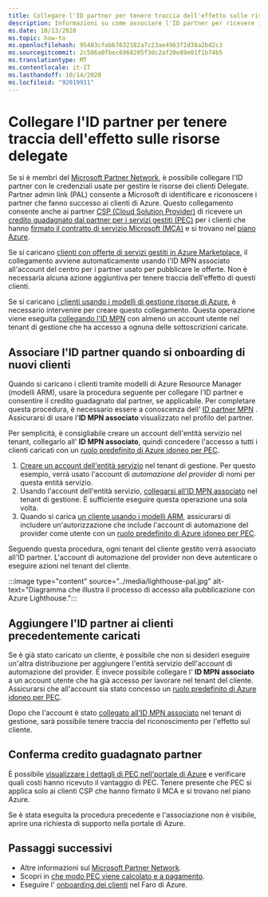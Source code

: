 ```yaml
---
title: Collegare l'ID partner per tenere traccia dell'effetto sulle risorse delegate
description: Informazioni su come associare l'ID partner per ricevere il credito guadagnato dal partner (PEC) sulle risorse dei clienti gestite tramite Azure Lighthouse.
ms.date: 10/13/2020
ms.topic: how-to
ms.openlocfilehash: 95483cfabb7632182a7c23ae4963f2d38a2bd2c3
ms.sourcegitcommit: 2c586a0fbec6968205f3dc2af20e89e01f1b74b5
ms.translationtype: MT
ms.contentlocale: it-IT
ms.lasthandoff: 10/14/2020
ms.locfileid: "92019911"
---
```

# <a name="link-your-partner-id-to-track-your-impact-on-delegated-resources"></a>Collegare l'ID partner per tenere traccia dell'effetto sulle risorse delegate 

Se si è membri del [Microsoft Partner Network](https://partner.microsoft.com/), è possibile collegare l'ID partner con le credenziali usate per gestire le risorse dei clienti Delegate. Partner admin link (PAL) consente a Microsoft di identificare e riconoscere i partner che fanno successo ai clienti di Azure. Questo collegamento consente anche ai partner [CSP (Cloud Solution Provider)](/partner-center/csp-overview) di ricevere un [credito guadagnato dal partner per i servizi gestiti (PEC)](/partner-center/partner-earned-credit) per i clienti che hanno [firmato il contratto di servizio Microsoft (MCA)](/partner-center/confirm-customer-agreement) e si trovano nel [piano Azure](/partner-center/azure-plan-get-started).

Se si caricano [clienti con offerte di servizi gestiti in Azure Marketplace](publish-managed-services-offers.md), il collegamento avviene automaticamente usando l'ID MPN associato all'account del centro per i partner usato per pubblicare le offerte. Non è necessaria alcuna azione aggiuntiva per tenere traccia dell'effetto di questi clienti.

Se si caricano [i clienti usando i modelli di gestione risorse di Azure](onboard-customer.md), è necessario intervenire per creare questo collegamento. Questa operazione viene eseguita [collegando l'ID MPN](../../cost-management-billing/manage/link-partner-id.md) con almeno un account utente nel tenant di gestione che ha accesso a ognuna delle sottoscrizioni caricate.

## <a name="associate-your-partner-id-when-you-onboard-new-customers"></a>Associare l'ID partner quando si onboarding di nuovi clienti

Quando si caricano i clienti tramite modelli di Azure Resource Manager (modelli ARM), usare la procedura seguente per collegare l'ID partner e consentire il credito guadagnato dal partner, se applicabile. Per completare questa procedura, è necessario essere a conoscenza dell' [ID partner MPN](/partner-center/partner-center-account-setup#locate-your-mpn-id) . Assicurarsi di usare l'**ID MPN associato** visualizzato nel profilo del partner.

Per semplicità, è consigliabile creare un account dell'entità servizio nel tenant, collegarlo all' **ID MPN associato**, quindi concedere l'accesso a tutti i clienti caricati con un [ruolo predefinito di Azure idoneo per PEC](/partner-center/azure-roles-perms-pec).

1. [Creare un account dell'entità servizio](../../active-directory/develop/howto-authenticate-service-principal-powershell.md) nel tenant di gestione. Per questo esempio, verrà usato l'account di *automazione del provider* di nomi per questa entità servizio.
1. Usando l'account dell'entità servizio, [collegarsi all'ID MPN associato](../../cost-management-billing/manage/link-partner-id.md#link-to-a-partner-id) nel tenant di gestione. È sufficiente eseguire questa operazione una sola volta.
1. Quando si carica [un cliente usando i modelli ARM](onboard-customer.md), assicurarsi di includere un'autorizzazione che include l'account di automazione del provider come utente con un [ruolo predefinito di Azure idoneo per PEC](/partner-center/azure-roles-perms-pec).

Seguendo questa procedura, ogni tenant del cliente gestito verrà associato all'ID partner. L'account di automazione del provider non deve autenticare o eseguire azioni nel tenant del cliente.

:::image type="content" source="../media/lighthouse-pal.jpg" alt-text="Diagramma che illustra il processo di accesso alla pubblicazione con Azure Lighthouse.":::

## <a name="add-your-partner-id-to-previously-onboarded-customers"></a>Aggiungere l'ID partner ai clienti precedentemente caricati

Se è già stato caricato un cliente, è possibile che non si desideri eseguire un'altra distribuzione per aggiungere l'entità servizio dell'account di automazione del provider. È invece possibile collegare l' **ID MPN associato** a un account utente che ha già accesso per lavorare nel tenant del cliente. Assicurarsi che all'account sia stato concesso un [ruolo predefinito di Azure idoneo per PEC](/partner-center/azure-roles-perms-pec).

Dopo che l'account è stato [collegato all'ID MPN associato](../../cost-management-billing/manage/link-partner-id.md#link-to-a-partner-id) nel tenant di gestione, sarà possibile tenere traccia del riconoscimento per l'effetto sul cliente.

## <a name="confirm-partner-earned-credit"></a>Conferma credito guadagnato partner

È possibile [visualizzare i dettagli di PEC nell'portale di Azure](/partner-center/partner-earned-credit-explanation#azure-cost-management) e verificare quali costi hanno ricevuto il vantaggio di PEC. Tenere presente che PEC si applica solo ai clienti CSP che hanno firmato il MCA e si trovano nel piano Azure.

Se è stata eseguita la procedura precedente e l'associazione non è visibile, aprire una richiesta di supporto nella portale di Azure.

## <a name="next-steps"></a>Passaggi successivi

- Altre informazioni sul [Microsoft Partner Network](/partner-center/mpn-overview).
- Scopri in [che modo PEC viene calcolato e a pagamento](/partner-center/partner-earned-credit-explanation).
- Eseguire l' [onboarding dei clienti](onboard-customer.md) nel Faro di Azure.